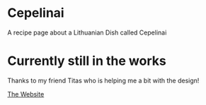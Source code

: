 # Cepelinai
A recipe page about a Lithuanian Dish called Cepelinai


# Currently still in the works
Thanks to my friend Titas who is helping me a bit with the design!

[The Website](https://ldanas.github.io/cepelinai/)
